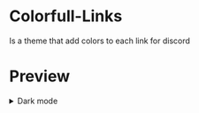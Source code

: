 # Colorfull-Links
Is a theme that add colors to each link for discord
# Preview
<details id="dark-mode-details">
    <summary>Dark mode</summary>

![Colorfull-Links](https://user-images.githubusercontent.com/92543075/223357639-054e409e-59a8-4a90-9187-1d8583405f59.jpg)
</details>
